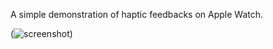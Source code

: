 A simple demonstration of haptic feedbacks on Apple Watch.

(![screenshot](https://ws3.sinaimg.cn/large/006tNbRwly1fgienps595j307k09g0t2.jpg))